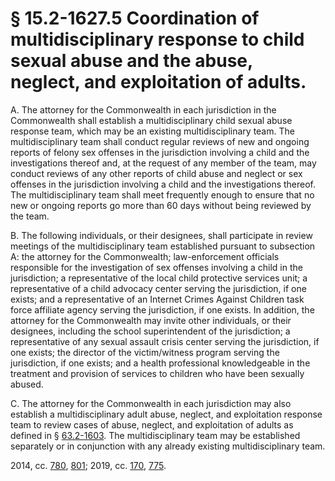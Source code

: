 # § 15.2-1627.5 Coordination of multidisciplinary response to child sexual abuse and the abuse, neglect, and exploitation of adults.

<p>A. The attorney for the Commonwealth in each jurisdiction in the Commonwealth shall establish a multidisciplinary child sexual abuse response team, which may be an existing multidisciplinary team. The multidisciplinary team shall conduct regular reviews of new and ongoing reports of felony sex offenses in the jurisdiction involving a child and the investigations thereof and, at the request of any member of the team, may conduct reviews of any other reports of child abuse and neglect or sex offenses in the jurisdiction involving a child and the investigations thereof. The multidisciplinary team shall meet frequently enough to ensure that no new or ongoing reports go more than 60 days without being reviewed by the team.</p><p>B. The following individuals, or their designees, shall participate in review meetings of the multidisciplinary team established pursuant to subsection A: the attorney for the Commonwealth; law-enforcement officials responsible for the investigation of sex offenses involving a child in the jurisdiction; a representative of the local child protective services unit; a representative of a child advocacy center serving the jurisdiction, if one exists; and a representative of an Internet Crimes Against Children task force affiliate agency serving the jurisdiction, if one exists. In addition, the attorney for the Commonwealth may invite other individuals, or their designees, including the school superintendent of the jurisdiction; a representative of any sexual assault crisis center serving the jurisdiction, if one exists; the director of the victim/witness program serving the jurisdiction, if one exists; and a health professional knowledgeable in the treatment and provision of services to children who have been sexually abused.</p><p>C. The attorney for the Commonwealth in each jurisdiction may also establish a multidisciplinary adult abuse, neglect, and exploitation response team to review cases of abuse, neglect, and exploitation of adults as defined in § <a href='/vacode/63.2-1603/'>63.2-1603</a>. The multidisciplinary team may be established separately or in conjunction with any already existing multidisciplinary team.</p><p>2014, cc. <a href='http://lis.virginia.gov/cgi-bin/legp604.exe?141+ful+CHAP0780'>780</a>, <a href='http://lis.virginia.gov/cgi-bin/legp604.exe?141+ful+CHAP0801'>801</a>; 2019, cc. <a href='http://lis.virginia.gov/cgi-bin/legp604.exe?191+ful+CHAP0170'>170</a>, <a href='http://lis.virginia.gov/cgi-bin/legp604.exe?191+ful+CHAP0775'>775</a>.</p>